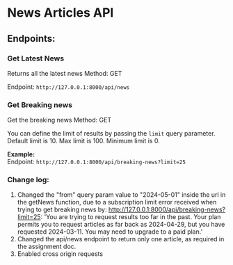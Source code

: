 # News Articles API

## Endpoints:

### Get Latest News

Returns all the latest news
Method: GET

Endpoint: `http://127.0.0.1:8000/api/news`

### Get Breaking news

Get the breaking news
Method: GET

You can define the limit of results by passing the `limit` query parameter.    
Default limit is 10.
Max limit is 100.
Minimum limit is 0.

**Example:**   
Endpoint: `http://127.0.0.1:8000/api/breaking-news?limit=25`


### Change log:

1. Changed the "from" query param value to "2024-05-01" inside the url in the getNews function, due to a subscription limit error received when trying to get breaking news by: http://127.0.0.1:8000/api/breaking-news?limit=25:
   'You are trying to request results too far in the past. Your plan permits you to request articles as far back as 2024-04-29, but you have requested 2024-03-11. You may need to upgrade to a paid plan.'
2. Changed the api/news endpoint to return only one article, as required in the assignment doc.
3. Enabled cross origin requests
